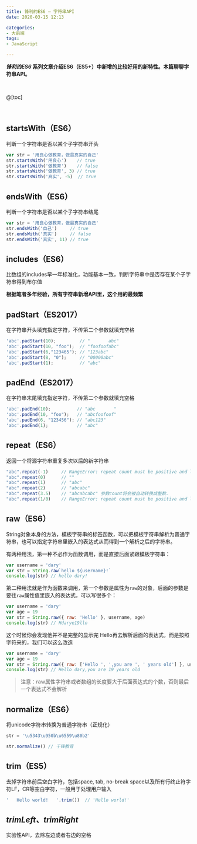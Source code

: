 ```yaml
---
title: 锋利的ES6 — 字符串API
date: 2020-03-15 12:13

categories:
- 大前端
tags:
- JavaScript

---
```


***锋利的ES6* 系列文章介绍ES6（ES5+）中新增的比较好用的新特性。本篇聊聊字符串API。**

<br>

@[toc]

<br>

## startsWith（ES6）

判断一个字符串是否以某个子字符串开头

```javascript
var str = '用良心做教育，做最真实的自己'
str.startsWith('用良心')    // true
str.startsWith('做教育')    // false
str.startsWith('做教育', 3) // true
str.startsWith('真实', -5)  // true
```



## endsWith（ES6）

判断一个字符串是否以某个子字符串结尾

```javascript
var str = '用良心做教育，做最真实的自己'
str.endsWith('自己')     // true
str.endsWith('真实')     // false
str.endsWith('真实', 11) // true
```



## includes（ES6）

比数组的includes早一年标准化，功能基本一致，判断字符串中是否存在某个子字符串得到布尔值

**根据笔者多年经验，所有字符串新增API里，这个用的最频繁**



## padStart（ES2017）

在字符串开头填充指定字符，不传第二个参数就填充空格

```javascript
'abc'.padStart(10);         // "       abc"
'abc'.padStart(10, "foo");  // "foofoofabc"
'abc'.padStart(6,"123465"); // "123abc"
'abc'.padStart(8, "0");     // "00000abc"
'abc'.padStart(1);          // "abc"
```



## padEnd（ES2017）

在字符串末尾填充指定字符，不传第二个参数就填充空格

```javascript
'abc'.padEnd(10);          // "abc       "
'abc'.padEnd(10, "foo");   // "abcfoofoof"
'abc'.padEnd(6, "123456"); // "abc123"
'abc'.padEnd(1);           // "abc"
```



## repeat（ES6）

返回一个将源字符串重复多次以后的新字符串

```javascript
"abc".repeat(-1)     // RangeError: repeat count must be positive and less than inifinity
"abc".repeat(0)      // ""
"abc".repeat(1)      // "abc"
"abc".repeat(2)      // "abcabc"
"abc".repeat(3.5)    // "abcabcabc" 参数count将会被自动转换成整数.
"abc".repeat(1/0)    // RangeError: repeat count must be positive and less than inifinity
```



## raw（ES6）

String对象本身的方法，模板字符串的标签函数，可以把模板字符串解析为普通字符串，也可以指定字符串里嵌入的表达式从而得到一个解析之后的字符串。

有两种用法，第一种不必作为函数调用，而是直接后面紧跟模板字符串：

```javascript
var username = 'dary'
var str = String.raw`hello ${username}!`
console.log(str) // hello dary!
```

第二种用法就是作为函数来调用，第一个参数是属性为`raw`的对象，后面的参数是要往`raw`属性值里嵌入的表达式，可以写很多个：

```javascript
var username = 'dary'
var age = 19
var str = String.raw({ raw: 'Hello' }, username, age)
console.log(str) // Hdarye19llo
```

这个时候你会发现他并不是完整的显示完 Hello再去解析后面的表达式，而是按照字符来的，我们可以这么改造

```javascript
var username = 'dary'
var age = 19
var str = String.raw({ raw: ['Hello ', ',you are ', ' years old'] }, username, age)
console.log(str) // Hello dary,you are 19 years old
```

> 注意：raw属性字符串或者数组的长度要大于后面表达式的个数，否则最后一个表达式不会解析



## normalize（ES6）

将unicode字符串转换为普通字符串（正规化）

```javascript
str = '\u5343\u950b\u6559\u80b2'

str.normalize() // 千锋教育

```



## trim（ES5）

去掉字符串前后空白字符，包括space, tab, no-break space以及所有行终止符字符LF，CR等空白字符，一般用于处理用户输入

```javascript
'   Hello world!   '.trim())  // 'Hello world!'
```



## *trimLeft、trimRight*

实验性API，去除左边或者右边的空格